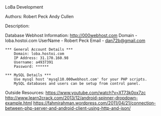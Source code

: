 LoBa Development

Authors:
Robert Peck
Andy Cullen

Description:

Database Webhost Information:
http://000webhost.com
	Domain - loba.hostoi.com
	UserName - Robert Peck
	Email - dan72b@gmail.com
	
	*** General Account Details ***
		Domain: loba.hostoi.com
		IP Address: 31.170.160.98
		Username: a4937391
		Password: ******
		
	*** MySQL Details ***
		Use mysql host 'mysql10.000webhost.com' for your PHP scripts.
		MySQL databases and users can be setup from control panel.

		
Outside Resources:
	https://www.youtube.com/watch?v=XT73k0ox7zc
	http://www.learn2crack.com/2013/12/android-spinner-dropdown-example.html
	https://fahmirahman.wordpress.com/2011/04/21/connection-between-php-server-and-android-client-using-http-and-json/
